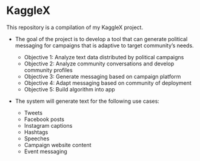 # KaggleX

This repository is a compilation of my KaggleX project.

- The goal of the project is to develop a tool that can generate political messaging for campaigns that is adaptive to target community’s needs.
    - Objective 1: Analyze text data distributed by political campaigns
    - Objective 2: Analyze community conversations and develop community profiles
    - Objective 3: Generate messaging based on campaign platform
    - Objective 4: Adapt messaging based on community of deployment
    - Objective 5: Build algorithm into app


- The system will generate text for the following use cases:
    - Tweets
    - Facebook posts
    - Instagram captions
    - Hashtags
    - Speeches
    - Campaign website content
    - Event messaging